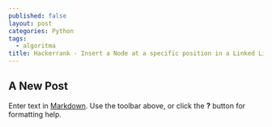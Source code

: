 ```yaml
---
published: false
layout: post
categories: Python
tags:
  - algoritma
title: Hackerrank - Insert a Node at a specific position in a Linked List
---
```

## A New Post

Enter text in [Markdown](http://daringfireball.net/projects/markdown/). Use the toolbar above, or click the **?** button for formatting help.
